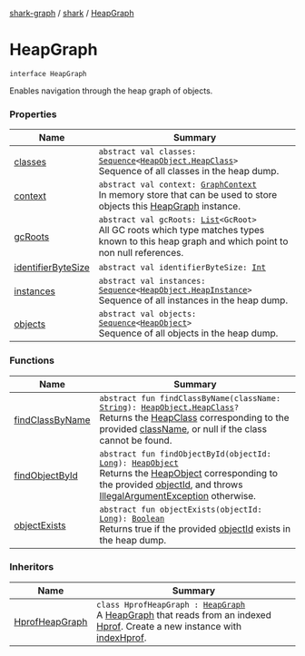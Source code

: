 [shark-graph](../../index.md) / [shark](../index.md) / [HeapGraph](./index.md)

# HeapGraph

`interface HeapGraph`

Enables navigation through the heap graph of objects.

### Properties

| Name | Summary |
|---|---|
| [classes](classes.md) | `abstract val classes: `[`Sequence`](https://kotlinlang.org/api/latest/jvm/stdlib/kotlin.sequences/-sequence/index.html)`<`[`HeapObject.HeapClass`](../-heap-object/-heap-class/index.md)`>`<br>Sequence of all classes in the heap dump. |
| [context](context.md) | `abstract val context: `[`GraphContext`](../-graph-context/index.md)<br>In memory store that can be used to store objects this [HeapGraph](./index.md) instance. |
| [gcRoots](gc-roots.md) | `abstract val gcRoots: `[`List`](https://kotlinlang.org/api/latest/jvm/stdlib/kotlin.collections/-list/index.html)`<GcRoot>`<br>All GC roots which type matches types known to this heap graph and which point to non null references. |
| [identifierByteSize](identifier-byte-size.md) | `abstract val identifierByteSize: `[`Int`](https://kotlinlang.org/api/latest/jvm/stdlib/kotlin/-int/index.html) |
| [instances](instances.md) | `abstract val instances: `[`Sequence`](https://kotlinlang.org/api/latest/jvm/stdlib/kotlin.sequences/-sequence/index.html)`<`[`HeapObject.HeapInstance`](../-heap-object/-heap-instance/index.md)`>`<br>Sequence of all instances in the heap dump. |
| [objects](objects.md) | `abstract val objects: `[`Sequence`](https://kotlinlang.org/api/latest/jvm/stdlib/kotlin.sequences/-sequence/index.html)`<`[`HeapObject`](../-heap-object/index.md)`>`<br>Sequence of all objects in the heap dump. |

### Functions

| Name | Summary |
|---|---|
| [findClassByName](find-class-by-name.md) | `abstract fun findClassByName(className: `[`String`](https://kotlinlang.org/api/latest/jvm/stdlib/kotlin/-string/index.html)`): `[`HeapObject.HeapClass`](../-heap-object/-heap-class/index.md)`?`<br>Returns the [HeapClass](../-heap-object/-heap-class/index.md) corresponding to the provided [className](find-class-by-name.md#shark.HeapGraph$findClassByName(kotlin.String)/className), or null if the class cannot be found. |
| [findObjectById](find-object-by-id.md) | `abstract fun findObjectById(objectId: `[`Long`](https://kotlinlang.org/api/latest/jvm/stdlib/kotlin/-long/index.html)`): `[`HeapObject`](../-heap-object/index.md)<br>Returns the [HeapObject](../-heap-object/index.md) corresponding to the provided [objectId](find-object-by-id.md#shark.HeapGraph$findObjectById(kotlin.Long)/objectId), and throws [IllegalArgumentException](https://kotlinlang.org/api/latest/jvm/stdlib/kotlin/-illegal-argument-exception/index.html) otherwise. |
| [objectExists](object-exists.md) | `abstract fun objectExists(objectId: `[`Long`](https://kotlinlang.org/api/latest/jvm/stdlib/kotlin/-long/index.html)`): `[`Boolean`](https://kotlinlang.org/api/latest/jvm/stdlib/kotlin/-boolean/index.html)<br>Returns true if the provided [objectId](object-exists.md#shark.HeapGraph$objectExists(kotlin.Long)/objectId) exists in the heap dump. |

### Inheritors

| Name | Summary |
|---|---|
| [HprofHeapGraph](../-hprof-heap-graph/index.md) | `class HprofHeapGraph : `[`HeapGraph`](./index.md)<br>A [HeapGraph](./index.md) that reads from an indexed [Hprof](#). Create a new instance with [indexHprof](../-hprof-heap-graph/index-hprof.md). |
